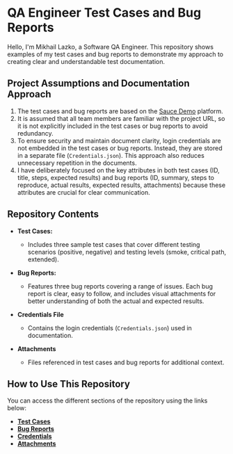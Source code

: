 # QA Engineer Test Cases and Bug Reports

Hello, I'm Mikhail Lazko, a Software QA Engineer. This repository shows examples of my test cases and bug reports to demonstrate my approach to creating clear and understandable test documentation.

## Project Assumptions and Documentation Approach

1. The test cases and bug reports are based on the [Sauce Demo](https://www.saucedemo.com/) platform.
2. It is assumed that all team members are familiar with the project URL, so it is not explicitly included in the test cases or bug reports to avoid redundancy.
3. To ensure security and maintain document clarity, login credentials are not embedded in the test cases or bug reports. Instead, they are stored in a separate file (`Credentials.json`). This approach also reduces unnecessary repetition in the documents.
4. I have deliberately focused on the key attributes in both test cases (ID, title, steps, expected results) and bug reports (ID, summary, steps to reproduce, actual results, expected results, attachments) because these attributes are crucial for clear communication.

## Repository Contents

- **Test Cases:**
  - Includes three sample test cases that cover different testing scenarios (positive, negative) and testing levels (smoke, critical path, extended).

- **Bug Reports:**
  - Features three bug reports covering a range of issues. Each bug report is clear, easy to follow, and includes visual attachments for better understanding of both the actual and expected results.

- **Credentials File**
  - Contains the login credentials (`Credentials.json`) used in documentation.

- **Attachments**
  - Files referenced in test cases and bug reports for additional context.

## How to Use This Repository

You can access the different sections of the repository using the links below:
- [**Test Cases**](/Test_Cases.md)
- [**Bug Reports**](/Bug_Reports.md)
- [**Credentials**](/Credentials.json)
- [**Attachments**](/attachments/)
